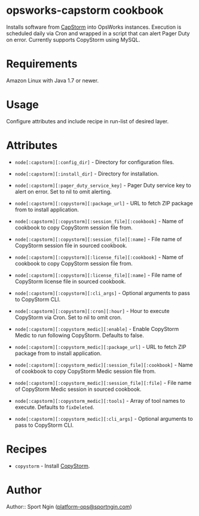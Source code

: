 # opsworks-capstorm cookbook

Installs software from [CapStorm](http://www.capstorm.com/) into OpsWorks instances.
Execution is scheduled daily via Cron and wrapped in a script that can alert Pager Duty on error.
Currently supports CopyStorm using MySQL.

# Requirements

Amazon Linux with Java 1.7 or newer.

# Usage

Configure attributes and include recipe in run-list of desired layer.

# Attributes

- `node[:capstorm][:config_dir]` - Directory for configuration files.
- `node[:capstorm][:install_dir]` - Directory for installation.
- `node[:capstorm][:pager_duty_service_key]` - Pager Duty service key to alert on error. Set to nil to omit alerting.

- `node[:capstorm][:copystorm][:package_url]` - URL to fetch ZIP package from to install application.
- `node[:capstorm][:copystorm][:session_file][:cookbook]` - Name of cookbook to copy CopyStorm session file from.
- `node[:capstorm][:copystorm][:session_file][:name]` - File name of CopyStorm session file in sourced cookbook.
- `node[:capstorm][:copystorm][:license_file][:cookbook]` - Name of cookbook to copy CopyStorm session file from.
- `node[:capstorm][:copystorm][:license_file][:name]` - File name of CopyStorm license file in sourced cookbook.
- `node[:capstorm][:copystorm][:cli_args]` - Optional arguments to pass to CopyStorm CLI.
- `node[:capstorm][:copystorm][:cron][:hour]` - Hour to execute CopyStorm via Cron. Set to nil to omit cron.

- `node[:capstorm][:copystorm_medic][:enable]` - Enable CopyStorm Medic to run following CopyStorm.  Defaults to false.
- `node[:capstorm][:copystorm_medic][:package_url]` - URL to fetch ZIP package from to install application.
- `node[:capstorm][:copystorm_medic][:session_file][:cookbook]` - Name of cookbook to copy CopyStorm Medic session file from.
- `node[:capstorm][:copystorm_medic][:session_file][:file]` - File name of CopyStorm Medic session in sourced cookbook.
- `node[:capstorm][:copystorm_medic][:tools]` - Array of tool names to execute.  Defaults to `fixDeleted`.
- `node[:capstorm][:copystorm_medic][:cli_args]` - Optional arguments to pass to CopyStorm CLI.

# Recipes

- `copystorm` - Install [CopyStorm](http://www.capstorm.com/copystorm).

# Author

Author:: Sport Ngin (<platform-ops@sportngin.com>)
